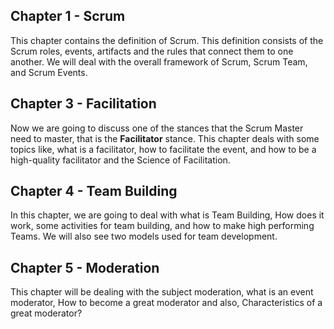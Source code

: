 ## Chapter 1 - Scrum

This chapter contains the definition of Scrum. This definition consists of the Scrum roles, events, artifacts and the rules that connect them to one another. We will deal with the overall framework of Scrum, Scrum Team, and Scrum Events.

## Chapter 3 - Facilitation

Now we are going to discuss one of the stances that the Scrum Master need to master, that is the **Facilitator** stance. This chapter deals with some topics like, what is a facilitator, how to facilitate the event, and how to be a high-quality facilitator and the Science of Facilitation.

## Chapter 4 - Team Building

In this chapter, we are going to deal with what is Team Building, How does it work, some activities for team building, and how to make high performing Teams. We will also see two models used for team development.

## Chapter 5 - Moderation

This chapter will be dealing with the subject moderation, what is an event moderator, How to become a great moderator and also, Characteristics of a great moderator?
